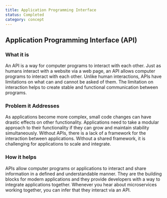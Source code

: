 ```yaml
---
title: Application Programming Interface
status: Completed
category: concept
---
```

## Application Programming Interface (API)

### What it is
An API is a way for computer programs to interact with each other. Just as humans interact with a website via a web page, an API allows computer programs to interact with each other. Unlike human interactions, APIs have limitations on what can and cannot be asked of them. The limitation on interaction helps to create stable and functional communication between programs.

### Problem it Addresses
As applications become more complex, small code changes can have drastic effects on other functionality. Applications need to take a modular approach to their functionality if they can grow and maintain stability simultaneously. Without APIs, there is a lack of a framework for the interaction between applications. Without a shared framework, it is challenging for applications to scale and integrate.

### How it helps
APIs allow computer programs or applications to interact and share information in a defined and understandable manner. They are the building blocks for modern applications and they provide developers with a way to integrate applications together. Whenever you hear about microservices working together, you can infer that they interact via an API. 

